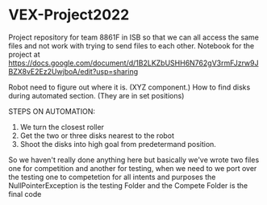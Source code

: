 # VEX-Project2022
 Project repository for team 8861F in ISB so that we can all access the same files and not work with trying to send files to each other.
 Notebook for the project at https://docs.google.com/document/d/1B2LKZbUSHH6N762gV3rmFJzrw9JBZX8vE2Ez2UwjboA/edit?usp=sharing 

 Robot need to figure out where it is. (XYZ component.)
 How to find disks during automated section. (They are in set positions)
 
 STEPS ON AUTOMATION:
 1. We turn the closest roller
 2. Get the two or three disks nearest to the robot
 3. Shoot the disks into high goal from predetermand position.

 So we haven't really done anything here but basically we've wrote two files one for competition and another for testing, when we need to we port over the testing one to competetion
 for all intents and purposes the NullPointerException is the testing Folder and the Compete Folder is the final code